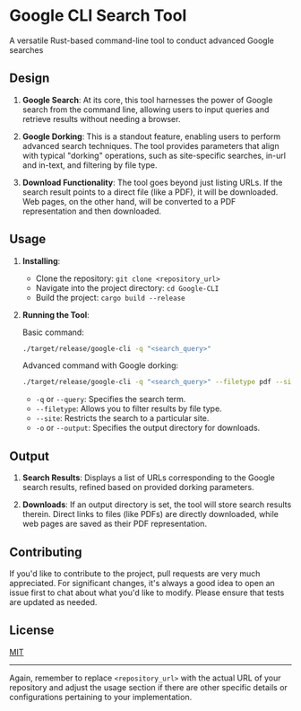 # Google CLI Search Tool

A versatile Rust-based command-line tool to conduct advanced Google searches

## Design

1. **Google Search**: At its core, this tool harnesses the power of Google search from the command line, allowing users to input queries and retrieve results without needing a browser.

2. **Google Dorking**: This is a standout feature, enabling users to perform advanced search techniques. The tool provides parameters that align with typical "dorking" operations, such as site-specific searches, in-url and in-text, and filtering by file type.

3. **Download Functionality**: The tool goes beyond just listing URLs. If the search result points to a direct file (like a PDF), it will be downloaded. Web pages, on the other hand, will be converted to a PDF representation and then downloaded.

## Usage

1. **Installing**:

   - Clone the repository: `git clone <repository_url>`
   - Navigate into the project directory: `cd Google-CLI`
   - Build the project: `cargo build --release`

2. **Running the Tool**:

   Basic command:

   ```bash
   ./target/release/google-cli -q "<search_query>"
   ```

   Advanced command with Google dorking:

   ```bash
   ./target/release/google-cli -q "<search_query>" --filetype pdf --site example.com -o ./downloads/
   ```

   - `-q` or `--query`: Specifies the search term.
   - `--filetype`: Allows you to filter results by file type.
   - `--site`: Restricts the search to a particular site.
   - `-o` or `--output`: Specifies the output directory for downloads.

## Output

1. **Search Results**: Displays a list of URLs corresponding to the Google search results, refined based on provided dorking parameters.

2. **Downloads**: If an output directory is set, the tool will store search results therein. Direct links to files (like PDFs) are directly downloaded, while web pages are saved as their PDF representation.

## Contributing

If you'd like to contribute to the project, pull requests are very much appreciated. For significant changes, it's always a good idea to open an issue first to chat about what you'd like to modify. Please ensure that tests are updated as needed.

## License

[MIT](https://choosealicense.com/licenses/mit/)

---

Again, remember to replace `<repository_url>` with the actual URL of your repository and adjust the usage section if there are other specific details or configurations pertaining to your implementation.
